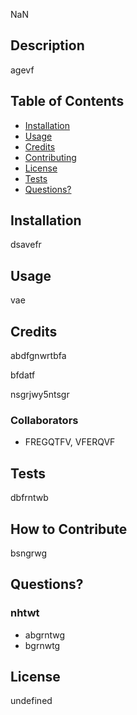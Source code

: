 NaN
## Description

agevf
## Table of Contents
- [Installation](#installation)
- [Usage](#usage)
- [Credits](#credits)
- [Contributing](#contributing)
- [License](#license)
- [Tests](#tests)
- [Questions?](#questions?)
## Installation

dsavefr
## Usage

vae

## Credits
abdfgnwrtbfa

bfdatf 

nsgrjwy5ntsgr

### Collaborators
- FREGQTFV, VFERQVF
    
## Tests

dbfrntwb
## How to Contribute

bsngrwg
## Questions?
### nhtwt

- abgrntwg 
- bgrnwtg
    
## License

undefined